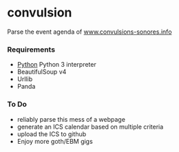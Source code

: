 # convulsion
Parse the event agenda of www.convulsions-sonores.info

### Requirements
* [Python](http://en.wikipedia.org/wiki/Python_(programming_language)) Python 3 interpreter
* BeautifulSoup v4
* Urllib
* Panda

### To Do
* reliably parse this mess of a webpage
* generate an ICS calendar based on multiple criteria
* upload the ICS to github 
* Enjoy more goth/EBM gigs
